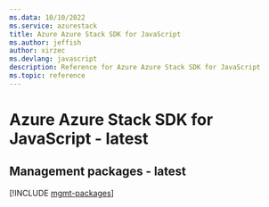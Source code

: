 ```yaml
---
ms.data: 10/10/2022
ms.service: azurestack
title: Azure Azure Stack SDK for JavaScript
ms.author: jeffish
author: xirzec
ms.devlang: javascript
description: Reference for Azure Azure Stack SDK for JavaScript
ms.topic: reference
---
```

# Azure Azure Stack SDK for JavaScript - latest

## Management packages - latest
[!INCLUDE [mgmt-packages](azure-stack-mgmt-index.md)]